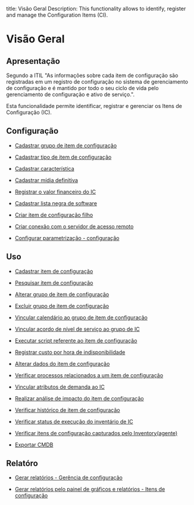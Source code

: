 title: Visão Geral
Description: This functionality allows to identify, register and manage the Configuration Items (CI).
# Visão Geral

Apresentação
----------------

Segundo a ITIL "As informações sobre cada item de configuração são registradas em um registro de configuração no sistema de gerenciamento de configuração e é mantido por todo o seu ciclo de vida pelo gerenciamento de configuração e ativo de serviço.".

Esta funcionalidade permite identificar, registrar e gerenciar os Itens de Configuração (IC).

Configuração
-------------

- [Cadastrar grupo de item de configuração](/pt-br/citsmart-platform-9/processes/configuration/configuration/register-configuration-item-group.html)

- [Cadastrar tipo de item de configuração](/pt-br/citsmart-platform-9/processes/configuration/configuration/register-type-ic.html)

- [Cadastrar característica](/pt-br/citsmart-platform-9/processes/configuration/configuration/register-characteristics.html)

- [Cadastrar mídia definitiva](/pt-br/citsmart-platform-9/processes/configuration/configuration/register-definitive-media.html)

- [Registrar o valor financeiro do IC](/pt-br/citsmart-platform-9/processes/configuration/configuration/register-financial-value-ic.html)

- [Cadastrar lista negra de software](/pt-br/citsmart-platform-9/processes/configuration/configuration/register-software-blacklist.html)

- [Criar item de configuração filho](/pt-br/citsmart-platform-9/processes/configuration/configuration/create-configuration-item-related-ic.html)

- [Criar conexão com o servidor de acesso remoto](/pt-br/citsmart-platform-9/processes/configuration/configuration/configure-remote-access.html)

- [Configurar parametrização - configuração](/pt-br/citsmart-platform-9/platform-administration/parameters-list/configure-parametrization-configuration.html)


Uso
-------

- [Cadastrar item de configuração](/pt-br/citsmart-platform-9/processes/configuration/use/register-CI.html)

- [Pesquisar item de configuração](/pt-br/citsmart-platform-9/processes/configuration/use/search-CI.html)

- [Alterar grupo de item de configuração](/pt-br/citsmart-platform-9/processes/configuration/use/change-group-configuration-item.html)

- [Excluir grupo de item de configuração](/pt-br/citsmart-platform-9/processes/configuration/use/delete-group-of-IC.html)

- [Vincular calendário ao grupo de item de configuração](/pt-br/citsmart-platform-9/processes/configuration/use/link-calendar-to-group-of-IC.html)

- [Vincular acordo de nível de serviço ao grupo de IC](/pt-br/citsmart-platform-9/processes/configuration/use/link-SLA-to-CI-group.html)

- [Executar script referente ao item de configuração](/pt-br/citsmart-platform-9/processes/configuration/use/run-script-of-CI.html)

- [Registrar custo por hora de indisponibilidade](/pt-br/citsmart-platform-9/processes/configuration/use/cost-per-hour-unavailability.html)

- [Alterar dados do item de configuração](/pt-br/citsmart-platform-9/processes/configuration/use/change-IC-item-data.html)

- [Verificar processos relacionados a um item de configuração](/pt-br/citsmart-platform-9/processes/configuration/use/CI-processes-related.html)

- [Vincular atributos de demanda ao IC](/pt-br/citsmart-platform-9/processes/configuration/use/link-demand-attributes-to-CI.html)

- [Realizar análise de impacto do item de configuração](/pt-br/citsmart-platform-9/processes/configuration/use/configuration-item-impact.html)

- [Verificar histórico de item de configuração](/pt-br/citsmart-platform-9/processes/configuration/use/CI-history.html)

- [Verificar status de execução do inventário de IC](/pt-br/citsmart-platform-9/processes/configuration/use/verify-status-inventory.html)

- [Verificar itens de configuração capturados pelo Inventory(agente)](/pt-br/citsmart-platform-9/processes/configuration/use/CI-captured-by-inventory.html)

- [Exportar CMDB](/pt-br/citsmart-platform-9/processes/configuration/use/export-CMDB.html)


Relatóro
----------

- [Gerar relatórios - Gerência de configuração](/pt-br/citsmart-platform-9/processes/configuration/use/generate-report-configuration-management.html)

- [Gerar relatórios pelo painel de gráficos e relatórios - Itens de configuração](/pt-br/citsmart-platform-9/processes/configuration/use/generate-reports-charts-panel-ic.html)

<!-- !!! tip "About"

    <b>Product/Version:</b> CITSmart | 9.00 &nbsp;&nbsp;
    <b>Updated:</b>01/22/2021 – Anna Martins


